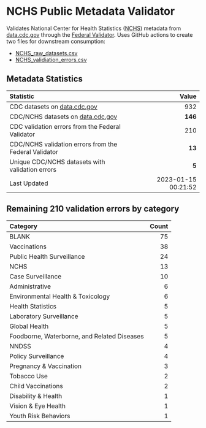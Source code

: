 # NCHS Public Metadata Validator

Validates National Center for Health Statistics ([NCHS](https://www.cdc.gov/nchs/index.htm)) metadata from [data.cdc.gov](https://data.cdc.gov/browse?category=NCHS) through the [Federal Validator](https://dashboard.data.gov/validate). Uses GitHub actions to create two files for downstream consumption:


+ [NCHS_raw_datasets.csv](NCHS_raw_datasets.csv)
+ [NCHS_validiation_errors.csv](NCHS_validiation_errors.csv)


## Metadata Statistics

| Statistic | Value |
| :---      | ---:  |
| CDC datasets on [data.cdc.gov](https://data.cdc.gov/) | 932 |
| CDC/NCHS datasets on [data.cdc.gov](https://data.cdc.gov/browse?category=NCHS)| **146** |
| CDC validation errors from the Federal Validator | 210 |
| CDC/NCHS validation errors from the Federal Validator | **13** |
| Unique CDC/NCHS datasets with validation errors | **5** |
| Last Updated | 2023-01-15 00:21:52 |


## Remaining 210 validation errors by category

| Category | Count |
| :---     | ---:  |
|BLANK|75|
|Vaccinations|38|
|Public Health Surveillance|24|
|NCHS|13|
|Case Surveillance|10|
|Administrative|6|
|Environmental Health & Toxicology|6|
|Health Statistics|5|
|Laboratory Surveillance|5|
|Global Health|5|
|Foodborne, Waterborne, and Related Diseases|5|
|NNDSS|4|
|Policy Surveillance|4|
|Pregnancy & Vaccination|3|
|Tobacco Use|2|
|Child Vaccinations|2|
|Disability & Health|1|
|Vision & Eye Health|1|
|Youth Risk Behaviors|1|